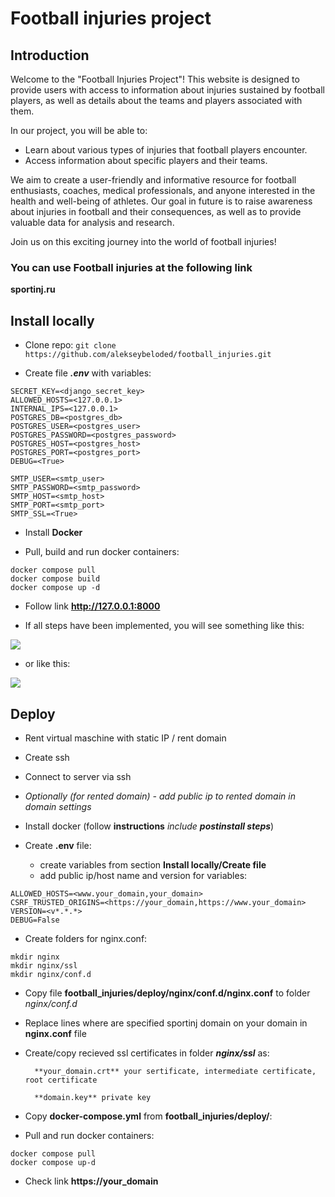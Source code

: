 # Football injuries project

## Introduction

Welcome to the "Football Injuries Project"! This website is designed to provide users with access to information about injuries sustained by football players, as well as details about the teams and players associated with them.

In our project, you will be able to:

* Learn about various types of injuries that football players encounter.
* Access information about specific players and their teams.

We aim to create a user-friendly and informative resource for football enthusiasts, coaches, medical professionals, and anyone interested in the health and well-being of athletes. Our goal in future is to raise awareness about injuries in football and their consequences, as well as to provide valuable data for analysis and research.

Join us on this exciting journey into the world of football injuries!

### You can use Football injuries at the following link

<p><a href="https://sportinj.ru/" class="external-link" style="text-decoration: none" target="_blank"><strong>sportinj.ru</strong></a></p>

## Install locally

* Clone repo:
```git clone https://github.com/alekseybeloded/football_injuries.git```

* Create file **_.env_** with variables:

```env
SECRET_KEY=<django_secret_key>
ALLOWED_HOSTS=<127.0.0.1>
INTERNAL_IPS=<127.0.0.1>
POSTGRES_DB=<postgres_db>
POSTGRES_USER=<postgres_user>
POSTGRES_PASSWORD=<postgres_password>
POSTGRES_HOST=<postgres_host>
POSTGRES_PORT=<postgres_port>
DEBUG=<True>

SMTP_USER=<smtp_user>
SMTP_PASSWORD=<smtp_password>
SMTP_HOST=<smtp_host>
SMTP_PORT=<smtp_port>
SMTP_SSL=<True>
```

* Install <a href="https://docs.docker.com/engine/install/" class="external-link" style="text-decoration: none" target="_blank"><strong>Docker</strong></a>

* Pull, build and run docker containers:

``` run commands
docker compose pull
docker compose build
docker compose up -d
```

* Follow link <a href="http://127.0.0.1" class="external-link" style="text-decoration: none" target="_blank"><strong>http://127.0.0.1:8000</strong></a>

* If all steps have been implemented, you will see something like this:
<image src="images/homepage.png" style="max-width: 100%; height: auto">

* or like this:
<image src="images/homepage_dark.png" style="max-width: 100%; height: auto">


## Deploy

* Rent virtual maschine with static IP / rent domain

* Create ssh

* Connect to server via ssh

* _Optionally (for rented domain) - add public ip to rented domain in domain settings_

* Install docker (follow <a href="https://docs.docker.com/engine/install/" class="external-link" style="text-decoration: none" target="_blank"><strong>instructions</strong></a> _include_ **_postinstall steps_**)

* Create **.env** file:
    * create variables from section **Install locally/Create file**
    * add public ip/host name and version for variables:

```env
ALLOWED_HOSTS=<www.your_domain,your_domain>
CSRF_TRUSTED_ORIGINS=<https://your_domain,https://www.your_domain>
VERSION=<v*.*.*>
DEBUG=False
```

* Create folders for nginx.conf:
``` run
mkdir nginx
mkdir nginx/ssl
mkdir nginx/conf.d
```

* Copy file **football_injuries/deploy/nginx/conf.d/nginx.conf** to folder _nginx/conf.d_
* Replace lines where are specified sportinj domain on your domain in **nginx.conf** file

* Create/copy recieved ssl certificates in folder **_nginx/ssl_** as:

        **your_domain.crt** your sertificate, intermediate certificate, root certificate

        **domain.key** private key

* Copy **docker-compose.yml** from **football_injuries/deploy/**:
* Pull and run docker containers:

```run
docker compose pull
docker compose up-d
```

* Check link <a href="#" class="external-link" style="text-decoration: none" target="_blank"><strong>https://your_domain</strong></a>
